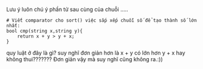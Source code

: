 Lưu ý luôn chú ý phần tử sau cùng của chuỗi .....
```
# Viết comparator cho sort() việc sắp xếp chuỗi số để tạo thành số lớn nhất:
bool cmp(string x,string y){
    return x + y > y + x;
}
```
quy luật ở đây là gì? suy nghĩ đơn giản hơn là  x + y có lớn hơn y + x hay không thui??????? Đơn giản vậy mà suy nghĩ cũng không ra.:))

